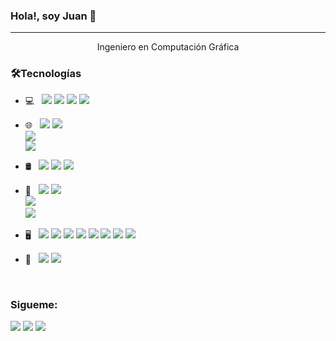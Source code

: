 ### Hola!, soy Juan 👋

<hr>

<p align="center">
Ingeniero en Computación Gráfica
</p>





<h3>🛠Tecnologías</h3>

- 💻 &nbsp;    <img src="https://img.shields.io/badge/Python-14354C?style=flat&logo=python&logoColor=white"> 
               <img src="https://img.shields.io/badge/Java-ED8B00?style=flat&logo=java&logoColor=white"> 
               <img src="https://img.shields.io/badge/C%23-239120?style=flat&logo=c-sharp&logoColor=white"> 
               <img src="https://img.shields.io/badge/PHP-777BB4?style=flat&logo=php&logoColor=white"> 
               
- 🌐 &nbsp;    <img src="https://img.shields.io/badge/Android-3DDC84?style=flat&logo=android&logoColor=white"> 
               <img src="https://img.shields.io/badge/HTML5-E34F26?style=flat&logo=html5&logoColor=white">  
               <img src="https://img.shields.io/badge/CSS3-1572B6?style=flat&logo=css3&logoColor=white">   
               <img src="https://img.shields.io/badge/JavaScript-323330?style=flat&logo=javascript&logoColor=F7DF1E"> 
               
- 🛢 &nbsp;    <img src="https://img.shields.io/badge/MySQL-00000F?style=flat&logo=mysql&logoColor=white"> 
               <img src="https://img.shields.io/badge/PostgreSQL-316192?style=flat&logo=postgresql&logoColor=white"> 
               <img src="https://img.shields.io/badge/firebase-%23039BE5.svg?style=flat&logo=firebase"> 
<!--                <img src="https://img.shields.io/badge/JavaScript-323330?style=for-the-badge&logo=javascript&logoColor=F7DF1E"> -->


- 🔧 &nbsp;   <img src="https://img.shields.io/badge/Android-3DDC84?style=flat&logo=android&logoColor=white">
              <img src="https://img.shields.io/badge/Visual%20Studio-5C2D91.svg?style=flat&logo=visual-studio&logoColor=white">  
              <img src="https://img.shields.io/badge/webstorm-143?style=flat&logo=webstorm&logoColor=white&color=black">  
              <img src="https://img.shields.io/badge/pycharm-143?style=flat&logo=pycharm&logoColor=black&color=black&labelColor=green">                
<!--               <img src="https://img.shields.io/badge/jupyter-%23FA0F00.svg?style=fflat&logo=jupyter&logoColor=white">  
              <img src="https://img.shields.io/badge/Eclipse-FE7A16.svg?style=flat&logo=Eclipse&logoColor=white">  
              <img src="https://img.shields.io/badge/Anaconda-%2344A833.svg?style=flatogo=anaconda&logoColor=white">  
              <img src="https://img.shields.io/badge/github-%23121011.svg?style=flat&logo=github&logoColor=white">   -->

<!-- - Android Studio | PyCharm | Visual Studio code | Eclipse | Git -->


- 🖥 &nbsp;   <img src="https://aleen42.github.io/badges/src/photoshop.svg">
              <img src="https://aleen42.github.io/badges/src/illustrator.svg">
              <img src="ttps://aleen42.github.io/badges/src/dreamweaver.svg">
              <img src="https://aleen42.github.io/badges/src/after_effects.svg">
              <img src="https://aleen42.github.io/badges/src/premiere.svg">
              <img src="https://img.shields.io/badge/Adobe%20XD-470137?style=flat&logo=Adobe%20XD&logoColor=#FF61F6">
              <img src="https://img.shields.io/badge/Adobe%20InDesign-49021F?style=flatogo=adobeindesign&logoColor=white">
              <img src="https://img.shields.io/badge/Adobe%20Lightroom-31A8FF.svg?style=flat&logo=Adobe%20Lightroom&logoColor=white">
              
              
              

- 🚀 &nbsp;    <img src="https://img.shields.io/badge/unity-%23000000.svg?style=flat&logo=unity&logoColor=white">
              <img src="https://img.shields.io/badge/unrealengine-%23313131.svg?style=flat&logo=unrealengine&logoColor=white">


<!-- Adobe Xd | Illustrator | Photoshop | OpenShot | Dreamweaver | InDesign | After Effects | Lightroom | Substance Painter  -->

<br>

### Sigueme:


<!-- Your badges -->
<!-- [![Linkedin](https://img.shields.io/badge/-JuanCuaycal-blue?style=flat&logo=Linkedin&logoColor=white)](https://www.linkedin.com/in/juan-cuaycal/)
<!-- [![Linkedin](https://img.shields.io/badge/-JuanCuaycal-blue?style=flat&logo=Facebook&logoColor=white)](https://www.linkedin.com/in/juan-cuaycal/) -->

<!-- [![Gmail](https://img.shields.io/badge/-JuanCuaycal-c14438?style=flat&logo=Gmail&logoColor=white)](mailto:juancuaycal@gmail.com) -->

<!-- [![Linkedin](https://img.shields.io/badge/-WebSite-black?style=flat&logo=Website&logoColor=black)](https://juan-cuaycal.web.app/) -->

<!-- -[Página Web](https://juan-cuaycal.web.app/) -->

<a href="https://www.linkedin.com/in/juan-cuaycal/"><img src="https://img.shields.io/badge/LinkedIn-0077B5?style=flat&logo=linkedin&logoColor=white"></a>
<a href="juancuaycal@gmail.com"><img src="https://img.shields.io/badge/Gmail-D14836?style=flat&logo=gmail&logoColor=white"></a>
<a href="https://juan-cuaycal.web.app/"><img src="https://img.shields.io/badge/-WebSite-black?style=flat&logo=Website&logoColor=black"></a>
